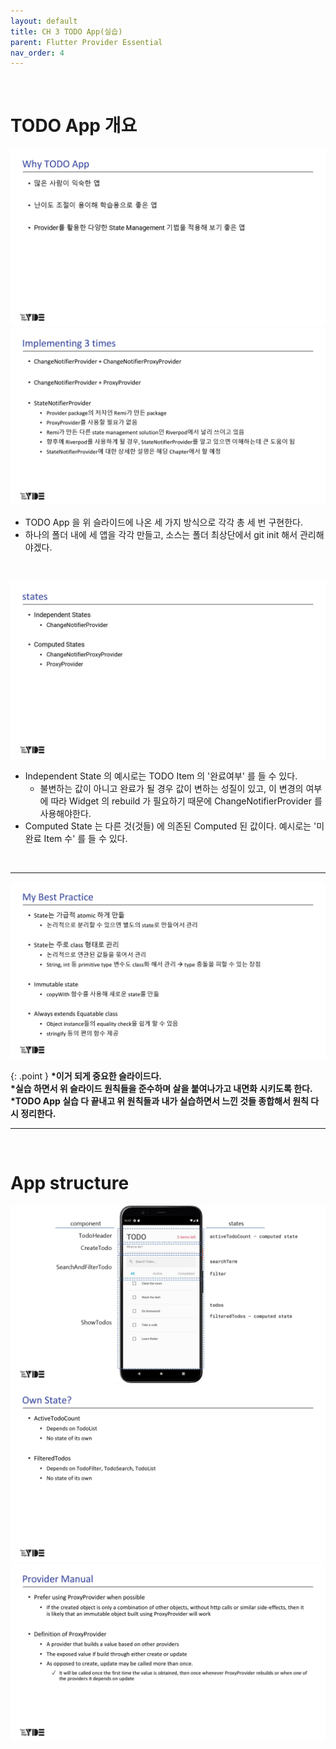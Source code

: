 ```yaml
---
layout: default
title: CH 3 TODO App(실습)
parent: Flutter Provider Essential
nav_order: 4
---
```


<br>

# TODO App 개요

![](/images/TODO+App+Overview-page-001.jpg)
![](/images/TODO+App+Overview-page-002.jpg)

- TODO App 을 위 슬라이드에 나온 세 가지 방식으로 각각 총 세 번 구현한다.
- 하나의 폴더 내에 세 앱을 각각 만들고, 소스는 폴더 최상단에서 git init 해서 관리해야겠다.

<br>

![](/images/TODO+App+Overview-page-003.jpg)

- Independent State 의 예시로는 TODO Item 의 '완료여부' 를 들 수 있다.
  - 불변하는 값이 아니고 완료가 될 경우 값이 변하는 성질이 있고, 이 변경의 여부에 따라 Widget 의 rebuild 가 필요하기 때문에 ChangeNotifierProvider 를 사용해야한다.
- Computed State 는 다른 것(것들) 에 의존된 Computed 된 값이다. 예시로는 '미완료 Item 수' 를 들 수 있다.

<br>

<hr>

![](/images/TODO+App+Overview-page-004.jpg)

{: .point }
<b>*이거 되게 중요한 슬라이드다.</b><br>
<b>*실습 하면서 위 슬라이드 원칙들을 준수하며 살을 붙여나가고 내면화 시키도록 한다.</b><br>
<b>*TODO App 실습 다 끝내고 위 원칙들과 내가 실습하면서 느낀 것들 종합해서 원칙 다시 정리한다.</b>

<hr>

<br>

# App structure

![](/images/TODO+App+Structure-page-001.jpg)
![](/images/ChangeNotifierProxyProvider_ProxyProvider-page-001.jpg)
![](/images/ChangeNotifierProxyProvider_ProxyProvider-page-002.jpg)
